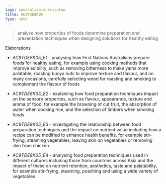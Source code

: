 ```yaml
---
tags: australian-curriculum
title: AC9TDE8K05
type: note
---
```

> analyse how properties of foods determine preparation and presentation techniques when designing solutions for healthy eating

Elaborations


- _AC9TDE8K05_E1_ - analysing how First Nations Australians prepare foods for healthy eating, for example using cooking methods that improve edibility, such as removing bitterness to make yams more palatable, roasting bunya nuts to improve texture and flavour, and on many occasions, carefully selecting wood for roasting and smoking to complement the flavour of foods

- _AC9TDE8K05_E2_ - explaining how food preparation techniques impact on the sensory properties, such as flavour, appearance, texture and aroma of food, for example the browning of cut fruit, the absorption of water when cooking rice, and the selection of timbers when smoking foods

- _AC9TDE8K05_E3_ - investigating the relationship between food preparation techniques and the impact on nutrient value including how a recipe can be modified to enhance health benefits, for example stir-frying, steaming vegetables, leaving skin on vegetables or removing skin from chicken

- _AC9TDE8K05_E4_ - analysing food preparation techniques used in different cultures including those from countries across Asia and the impact of these on nutrient retention, aesthetics, taste and palatability, for example stir-frying, steaming, poaching and using a wide variety of vegetables